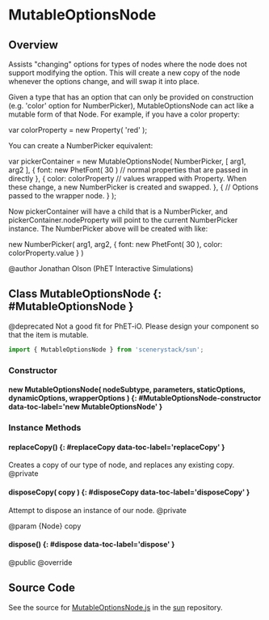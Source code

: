 # MutableOptionsNode

## Overview

Assists "changing" options for types of nodes where the node does not support modifying the option.
This will create a new copy of the node whenever the options change, and will swap it into place.

Given a type that has an option that can only be provided on construction (e.g. 'color' option for NumberPicker),
MutableOptionsNode can act like a mutable form of that Node. For example, if you have a color property:

var colorProperty = new Property( 'red' );

You can create a NumberPicker equivalent:

var pickerContainer = new MutableOptionsNode( NumberPicker, [ arg1, arg2 ], {
  font: new PhetFont( 30 ) // normal properties that are passed in directly
}, {
  color: colorProperty // values wrapped with Property. When these change, a new NumberPicker is created and swapped.
}, {
  // Options passed to the wrapper node.
} );

Now pickerContainer will have a child that is a NumberPicker, and pickerContainer.nodeProperty will point to the
current NumberPicker instance. The NumberPicker above will be created with like:

new NumberPicker( arg1, arg2, {
  font: new PhetFont( 30 ),
  color: colorProperty.value
} )

@author Jonathan Olson (PhET Interactive Simulations)

## Class MutableOptionsNode {: #MutableOptionsNode }


@deprecated Not a good fit for PhET-iO. Please design your component so that the item is mutable.

```js
import { MutableOptionsNode } from 'scenerystack/sun';
```
### Constructor

#### new MutableOptionsNode( nodeSubtype, parameters, staticOptions, dynamicOptions, wrapperOptions ) {: #MutableOptionsNode-constructor data-toc-label='new MutableOptionsNode' }

### Instance Methods

#### replaceCopy() {: #replaceCopy data-toc-label='replaceCopy' }

Creates a copy of our type of node, and replaces any existing copy.
@private

#### disposeCopy( copy ) {: #disposeCopy data-toc-label='disposeCopy' }

Attempt to dispose an instance of our node.
@private

@param {Node} copy

#### dispose() {: #dispose data-toc-label='dispose' }

@public
@override



## Source Code

See the source for [MutableOptionsNode.js](https://github.com/phetsims/sun/blob/main/js/MutableOptionsNode.js) in the [sun](https://github.com/phetsims/sun) repository.

